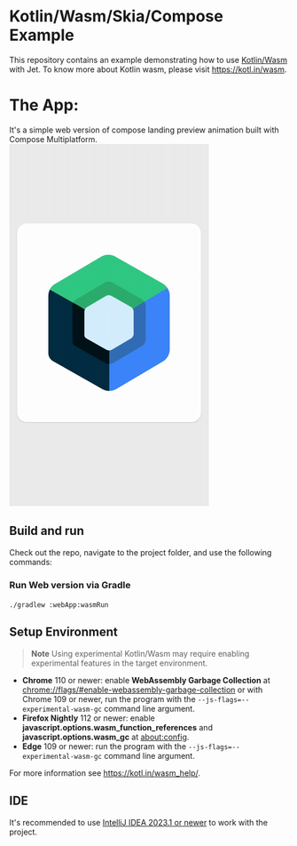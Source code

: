 # Kotlin/Wasm/Skia/Compose Example

This repository contains an example demonstrating how to use [Kotlin/Wasm](kotl.in/wasm) with Jet.
To know more about Kotlin wasm, please visit https://kotl.in/wasm.

# The App:

It's a simple web version of compose landing preview animation built with Compose Multiplatform.
![](%20screenshots%2Flanding-preview-animation.gif)

## Build and run

Check out the repo, navigate to the project folder, and use the following commands:

### Run Web version via Gradle

`./gradlew :webApp:wasmRun`


## Setup Environment

>**Note**
> Using experimental Kotlin/Wasm may require enabling experimental features in the target environment.

- **Chrome** 110 or newer: enable **WebAssembly Garbage Collection** at [chrome://flags/#enable-webassembly-garbage-collection](chrome://flags/#enable-webassembly-garbage-collection) or with Chrome 109 or newer, run the program with the `--js-flags=--experimental-wasm-gc` command line argument.
- **Firefox Nightly** 112 or newer: enable **javascript.options.wasm_function_references** and **javascript.options.wasm_gc** at [about:config](about:config).
- **Edge** 109 or newer: run the program with the `--js-flags=--experimental-wasm-gc` command line argument.

For more information see https://kotl.in/wasm_help/.

## IDE

It's recommended to use [IntelliJ IDEA 2023.1 or newer](https://www.jetbrains.com/idea/) to work with the project.
